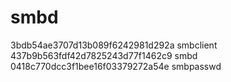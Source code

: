 # smbd
3bdb54ae3707d13b089f6242981d292a  smbclient   
437b9b563fdf42d7825243d77f1462c9  smbd    
0418c770dcc3f1bee16f03379272a54e  smbpasswd    
